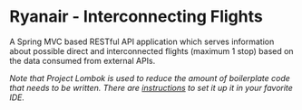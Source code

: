 # Ryanair - Interconnecting Flights
A Spring MVC based RESTful API application which serves information about possible direct and interconnected flights (maximum 1 stop) based on the data consumed from external APIs.

*Note that Project Lombok is used to reduce the amount of boilerplate code that needs to be written. There are [instructions](https://projectlombok.org/setup/overview) to set it up it in your favorite IDE.*
